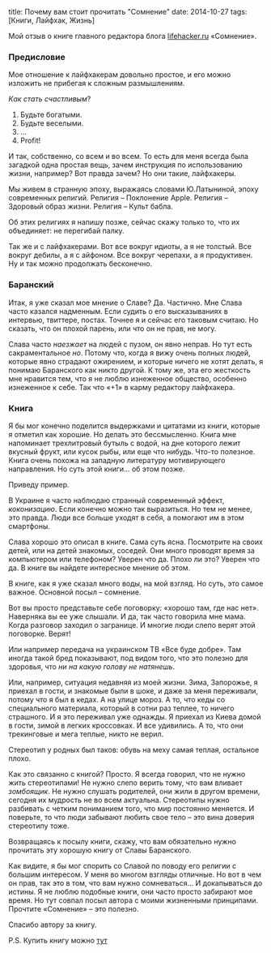 title: Почему вам стоит прочитать "Сомнение"
date: 2014-10-27
tags: [Книги, Лайфхак, Жизнь]

Мой отзыв о книге главного редактора блога [lifehacker.ru](http://lifehacker.ru/) «Сомнение».

### Предисловие

Мое отношение к лайфхакерам довольно простое, и его можно изложить не прибегая к сложным размышлениям.

*Как стать счастливым*?

1. Будьте богатыми.
2. Будьте веселыми.
3. …
4. Profit!

И так, собственно, со всем и во всем. То есть для меня всегда была загадкой одна простая вещь, зачем инструкция по использованию жизни, например? Вот правда зачем? Но они такие, лайфхакеры.

Мы живем в странную эпоху, выражаясь словами Ю.Латыниной, эпоху современных религий. Религия – Поклонение Apple. Религия – Здоровый образ жизни. Религия – Культ бабла.

Об этих религиях я напишу позже, сейчас скажу только то, что их объединяет: не перегибай палку.

Так же и с лайфхакерами. Вот все вокруг идиоты, а я не толстый. Все вокруг дебилы, а я с айфоном. Все вокруг черепахи, а я продуктивен. Ну и так можно продолжать бесконечно.

### Баранский

Итак, я уже сказал мое мнение о Славе? Да. Частично. Мне Cлава часто казался надменным. Если судить о его высказываниях в интервью, твиттере, постах. Точнее я и сейчас его таковым считаю. Но сказать, что он плохой парень, или что он не прав, не могу.

Слава часто *наезжает* на людей с пузом, он явно неправ. Но тут есть сакраментальное *но*. Потому что, когда я вижу очень полных людей, которые явно страдают ожирением, и которые ничего не хотят делать, я понимаю Баранского как никто другой. К тому же, эта его жесткость мне нравится тем, что я не люблю изнеженное общество, особенно изнеженное к себе. Так что «+1» в карму редактору лайфхакера.

### Книга

Я бы мог конечно поделится выдержками и цитатами из книги, которые я отметил как хорошие. Но делать это бессмысленно. Книга мне напоминает трехлитровый бутыль с водой, на дне которого лежит вкусный фрукт, или кусок рыбы, или еще что нибудь. Что-то полезное. Книга очень похожа на западную литературу мотивирующего направления. Но суть этой книги… об этом позже. 

Приведу пример.

В Украине я часто наблюдаю странный современный эффект, *коконизацию*. Если конечно можно так выразиться. Но тем не менее, это правда. Люди все больше уходят в себя, а помогают им в этом смартфоны.

Слава хорошо это описал в книге. Сама суть ясна. Посмотрите на своих детей, или на детей знакомых, соседей. Они много проводят время за компьютером или телефоном? Уверен что да. Плохо ли это? Уверен что да. В книге вы найдете интересное мнение об этом.

В книге, как я уже сказал много воды, на мой взгляд. Но суть, это самое важное. Основной посыл – сомнение.

Вот вы просто представьте себе поговорку: «хорошо там, где нас нет». Наверняка вы ее уже слышали. И да, так часто говорила мне мама. Когда разговор заходил о загранице. И многие люди слепо верят этой поговорке. Верят!

Или например передача на украинском ТВ «Все буде добре». Там иногда такой бред показывают, под видом того, что это полезно для здоровья, что *ни на какую голову не натянешь*.

Или, например, ситуация недавняя из моей жизни. Зима, Запорожье, я приехал в гости, и знакомые были в шоке, и даже за меня переживали, потому что я был в кедах. А на улице мороз. А то, что кеды со специального материала, который в сотни раз теплее, то ничего страшного. И я это переживал уже однажды. Я приехал из Киева домой в гости, зимой в легких кроссовках. И все удивились. А то, что они трекинговые и мега теплые, никто не верил.

Стереотип у родных был таков: обувь на меху самая теплая, остальное плохо.

Как это связанно с книгой? Просто. Я всегда говорил, что не нужно жить стереотипами! Не нужно слепо верить тому, что вам вливает *зомбоящик*. Не нужно слушать родителей, они жили в другом времени, сегодня их мудрость не во всем актуальна. Стереотипы нужно разбивать с четким пониманием того, что мир постоянно меняется. И поверьте, то что люди забывают любить свое тело – это вина доверия стереотипу тоже.

Возвращаясь к посылу книги, скажу, что вам обязательно нужно прочитать эту хорошую книгу от Славы Баранского.

Как видите, я бы мог спорить со Славой по поводу его религии с большим интересом. У меня во многом взгляды отличные. Но вот в чем он прав, так это в том, что вам нужно сомневаться… И докапываться до истины. Я не люблю подобные книги, они часто просто забирают мое время. Но тут совпал посыл автора с моими жизненными принципами. Прочтите «Сомнение» – это полезно.

Спасибо автору за книгу.

P.S. Купить книгу можно [тут](http://www.somnenie.in/)
